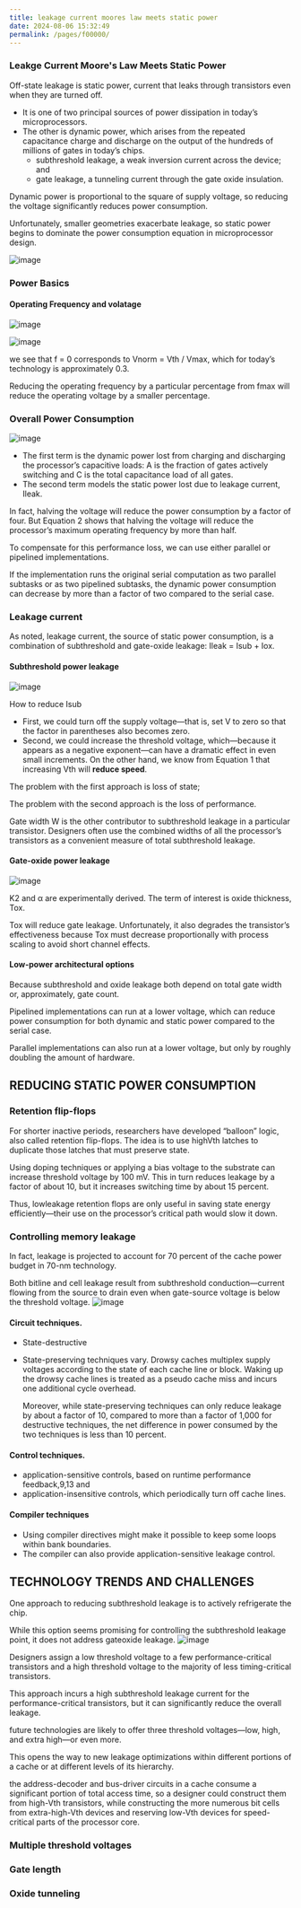 ```yaml
---
title: leakage current moores law meets static power
date: 2024-08-06 15:32:49
permalink: /pages/f00000/
---
```


### Leakge Current Moore's Law Meets Static Power

Off-state leakage is static power, current that leaks through transistors even when they are turned off.

- It is one of two principal sources of power dissipation in today’s microprocessors.
- The other is dynamic power, which arises from the repeated capacitance charge and discharge on the output of the hundreds of millions of gates in today’s chips.
  - subthreshold leakage, a weak inversion current across the device; and
  - gate leakage, a tunneling current through the gate oxide insulation.
 
Dynamic power is proportional to the square of supply voltage, so reducing the voltage significantly reduces power consumption. 
 
Unfortunately, smaller geometries exacerbate leakage, so static power begins to dominate the power consumption equation in microprocessor design.
 
![image](https://github.com/user-attachments/assets/425a5835-590f-4415-96ec-e549e7b57d3f)

### Power Basics
#### Operating Frequency and volatage

![image](https://github.com/user-attachments/assets/98eb3e6f-53d7-4e9a-84b9-d7bf5fe08995)

![image](https://github.com/user-attachments/assets/6898c71c-4dbd-418d-8570-09cbda83248a)

we see that f = 0 corresponds to Vnorm = Vth / Vmax, which for today’s technology is approximately 0.3.

Reducing the operating frequency by a particular percentage from fmax will reduce the operating voltage by a smaller percentage.

### Overall Power Consumption

![image](https://github.com/user-attachments/assets/108c42d9-b548-40c4-9836-8c8e4a5a367e)

- The first term is the dynamic power lost from charging and discharging the processor’s capacitive loads: A is the fraction of gates actively switching and C is the total capacitance load of all gates. 
- The second term models the static power lost due to leakage current, Ileak.

In fact, halving the voltage will reduce the power consumption by a factor of four. But Equation 2 shows that halving the voltage will reduce the processor’s maximum operating frequency by more than half.

To compensate for this performance loss, we can use either parallel or pipelined implementations.

If the implementation runs the original serial computation as two parallel subtasks or as two pipelined subtasks, the dynamic power consumption can decrease by more than a factor of two compared to the serial case.



### Leakage current

As noted, leakage current, the source of static power consumption, is a combination of subthreshold and gate-oxide leakage: Ileak = Isub + Iox.

#### Subthreshold power leakage

![image](https://github.com/user-attachments/assets/2b4d9239-44c8-4d18-8ea1-0940729496e7)

How to reduce Isub
- First, we could turn off the supply voltage—that is, set V to zero so that the factor in parentheses also becomes zero.
- Second, we could increase the threshold voltage, which—because it appears as a negative exponent—can have a dramatic effect in even small increments. On the other hand, we know from Equation 1 that increasing Vth will **reduce speed**.

The problem with the first approach is loss of state;

The problem with the second approach is the loss of performance.

Gate width W is the other contributor to subthreshold leakage in a particular transistor. Designers often use the combined widths of all the processor’s transistors as a convenient measure of total subthreshold leakage.

#### Gate-oxide power leakage

![image](https://github.com/user-attachments/assets/f3bffb05-87b1-4dd3-8fc2-a3e4c109496c)

K2 and α are experimentally derived. The term of interest is oxide thickness, Tox.

Tox will reduce gate leakage. Unfortunately, it also degrades the transistor’s effectiveness because Tox must decrease proportionally with process scaling to avoid short channel effects.

#### Low-power architectural options

Because subthreshold and oxide leakage both depend on total gate width or, approximately, gate count.

Pipelined implementations can run at a lower voltage, which can reduce power consumption for both dynamic and static power compared to the serial case.

Parallel implementations can also run at a lower voltage, but only by roughly doubling the amount of hardware.

## REDUCING STATIC POWER CONSUMPTION

### Retention flip-flops

For shorter inactive periods, researchers have developed “balloon” logic, also called retention flip-flops. The idea is to use highVth latches to duplicate those latches that must preserve state.

Using doping techniques or applying a bias voltage to the substrate can increase threshold voltage by 100 mV. This in turn reduces leakage by a factor of about 10, but it increases switching time by about 15 percent.

Thus, lowleakage retention flops are only useful in saving state energy efficiently—their use on the processor’s critical path would slow it down.

### Controlling memory leakage

In fact, leakage is projected to account for 70 percent of the cache power budget in 70-nm technology.

Both bitline and cell leakage result from subthreshold conduction—current flowing from the source to drain even when gate-source voltage is below the threshold voltage.
![image](https://github.com/user-attachments/assets/666d6547-e73b-40e1-b630-a1da1308c0ba)

#### Circuit techniques.
- State-destructive
- State-preserving techniques vary. Drowsy caches multiplex supply voltages according to the state of each cache line or block. Waking up the drowsy cache lines is treated as a pseudo cache miss and incurs one additional cycle overhead.
  
   Moreover, while state-preserving techniques can only reduce leakage by about a factor of 10, compared to more than a factor of 1,000 for destructive techniques, the net difference in power consumed by the two techniques is less than 10 percent.

#### Control techniques.

- application-sensitive controls, based on runtime performance feedback,9,13 and 
- application-insensitive controls, which periodically turn off cache lines.

#### Compiler techniques
- Using compiler directives might make it possible to keep some loops within bank boundaries.
- The compiler can also provide application-sensitive leakage control.

## TECHNOLOGY TRENDS AND CHALLENGES

One approach to reducing subthreshold leakage is to actively refrigerate the chip. 

While this option seems promising for controlling the subthreshold leakage point, it does not address gateoxide leakage.
![image](https://github.com/user-attachments/assets/f710d53d-247c-430e-8f93-8ac7bd654672)

Designers assign a low threshold voltage to a few performance-critical transistors and a high threshold voltage to the majority of less timing-critical transistors.

This approach incurs a high subthreshold leakage current for the performance-critical transistors, but it can significantly reduce the overall leakage.

future technologies are likely to offer three threshold voltages—low, high, and extra high—or even more.

This opens the way to new leakage optimizations within different portions of a cache or at different levels of its hierarchy.

the address-decoder and bus-driver circuits in a cache consume a significant portion of total access time, so a designer could construct them from high-Vth transistors, while constructing the more numerous bit cells from extra-high-Vth devices and reserving low-Vth devices for speed-critical parts of the processor core.



### Multiple threshold voltages
### Gate length
### Oxide tunneling










